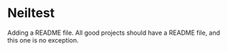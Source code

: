 Neiltest
========

Adding a README file. All good projects should have a README file, and this one is no exception.

